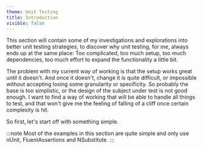 ```yaml
---
theme: Unit Testing
title: Introduction
visible: false
---
```


This section will contain some of my investigations and explorations into better unit testing strategies, to discover why unit testing, for me, always ends up at the same place: Too complicated, too much setup, too much dependencies, too much effort to expand the functionality a little bit.

The problem with my current way of working is that the setup works great until it doesn't. And once it doesn't, change it is quite difficult, or impossible without accepting losing some granularity or specificity. So probably the base is too simplistic, or the design of the subject under test is not good enough. I want to find a way of working that will be able to handle all things to test, and that won't give me the feeling of falling of a cliff once certain complexity is hit.

So first, let's start off with something simple.

:::note
Most of the examples in this section are quite simple and only use nUnit, FluentAssertions and NSubstitute.
:::
